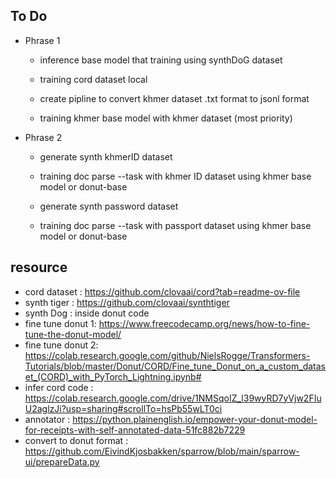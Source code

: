 ## To Do

+ Phrase 1

    - inference base model that training using synthDoG dataset 

    - training cord dataset local 

    - create pipline to convert khmer dataset .txt format to jsonl format 

    - training khmer base model with khmer dataset (most priority)  


+ Phrase 2

    - generate synth khmerID dataset 

    - training  doc parse --task with khmer ID dataset using khmer base model or donut-base

    - generate synth password dataset 

    - training doc parse --task with passport dataset using khmer base model or donut-base 


## resource

- cord dataset : https://github.com/clovaai/cord?tab=readme-ov-file
- synth tiger : https://github.com/clovaai/synthtiger
- synth Dog : inside donut code 
- fine tune donut 1: https://www.freecodecamp.org/news/how-to-fine-tune-the-donut-model/
- fine tune donut 2: https://colab.research.google.com/github/NielsRogge/Transformers-Tutorials/blob/master/Donut/CORD/Fine_tune_Donut_on_a_custom_dataset_(CORD)_with_PyTorch_Lightning.ipynb#
- infer cord code : https://colab.research.google.com/drive/1NMSqoIZ_l39wyRD7yVjw2FIuU2aglzJi?usp=sharing#scrollTo=hsPb55wLT0ci
- annotator : https://python.plainenglish.io/empower-your-donut-model-for-receipts-with-self-annotated-data-51fc882b7229
- convert to donut format : https://github.com/EivindKjosbakken/sparrow/blob/main/sparrow-ui/prepareData.py